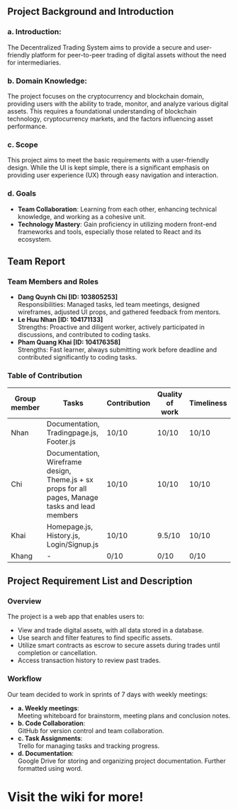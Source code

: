 ## Project Background and Introduction

### a. Introduction:
The Decentralized Trading System aims to provide a secure and user-friendly platform for peer-to-peer trading of digital assets without the need for intermediaries.

### b. Domain Knowledge:
The project focuses on the cryptocurrency and blockchain domain, providing users with the ability to trade, monitor, and analyze various digital assets. This requires a foundational understanding of blockchain technology, cryptocurrency markets, and the factors influencing asset performance.

### c. Scope
This project aims to meet the basic requirements with a user-friendly design. While the UI is kept simple, there is a significant emphasis on providing user experience (UX) through easy navigation and interaction.

### d. Goals
- **Team Collaboration**: Learning from each other, enhancing technical knowledge, and working as a cohesive unit.
- **Technology Mastery**: Gain proficiency in utilizing modern front-end frameworks and tools, especially those related to React and its ecosystem.

## Team Report

### Team Members and Roles
- **Dang Quynh Chi [ID: 103805253]**  
  Responsibilities: Managed tasks, led team meetings, designed wireframes, adjusted UI props, and gathered feedback from mentors.
- **Le Huu Nhan [ID: 104171133]**  
  Strengths: Proactive and diligent worker, actively participated in discussions, and contributed to coding tasks.
- **Pham Quang Khai [ID: 104176358]**  
  Strengths: Fast learner, always submitting work before deadline and contributed significantly to coding tasks.

### Table of Contribution
| Group member | Tasks                         | Contribution | Quality of work | Timeliness | Collaboration |
|--------------|-------------------------------|--------------|-----------------|------------|---------------|
| Nhan         | Documentation, Tradingpage.js, Footer.js  | 10/10         | 10/10         | 10/10      | 10/10         |
| Chi          | Documentation, Wireframe design, Theme.js + sx props for all pages, Manage tasks and lead members | 10/10         | 10/10         | 10/10      | 10/10         |
| Khai         | Homepage.js, History.js, Login/Signup.js  | 10/10         | 9.5/10        | 10/10      | 10/10         |
| Khang        | -                               | 0/10          | 0/10           | 0/10       | 0/10          |

## Project Requirement List and Description

### Overview
The project is a web app that enables users to:
- View and trade digital assets, with all data stored in a database.
- Use search and filter features to find specific assets.
- Utilize smart contracts as escrow to secure assets during trades until completion or cancellation.
- Access transaction history to review past trades.

### Workflow
Our team decided to work in sprints of 7 days with weekly meetings:
- **a. Weekly meetings**:  
  Meeting whiteboard for brainstorm, meeting plans and conclusion notes.
- **b. Code Collaboration**:  
  GitHub for version control and team collaboration.  
- **c. Task Assignments**:  
  Trello for managing tasks and tracking progress.
- **d. Documentation**:  
  Google Drive for storing and organizing project documentation. Further formatted using word.

# Visit the wiki for more!
